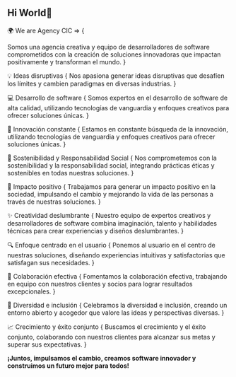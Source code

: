 ## Hi World👋

🌍 We are Agency CIC => {

  Somos una agencia creativa y equipo de desarrolladores de software comprometidos con la creación de soluciones innovadoras que impactan positivamente y transforman el mundo.
}

💡 Ideas disruptivas {
  Nos apasiona generar ideas disruptivas que desafíen los límites y cambien paradigmas en diversas industrias.
}

💻 Desarrollo de software {
  Somos expertos en el desarrollo de software de alta calidad, utilizando tecnologías de vanguardia y enfoques creativos para ofrecer soluciones únicas.
}

🚀 Innovación constante {
  Estamos en constante búsqueda de la innovación, utilizando tecnologías de vanguardia y enfoques creativos para ofrecer soluciones únicas.
}

🌱 Sostenibilidad y Responsabilidad Social {
  Nos comprometemos con la sostenibilidad y la responsabilidad social, integrando prácticas éticas y sostenibles en todas nuestras soluciones.
}

💪 Impacto positivo {
  Trabajamos para generar un impacto positivo en la sociedad, impulsando el cambio y mejorando la vida de las personas a través de nuestras soluciones.
}

✨ Creatividad deslumbrante {
  Nuestro equipo de expertos creativos y desarrolladores de software combina imaginación, talento y habilidades técnicas para crear experiencias y diseños deslumbrantes.
}

🔍 Enfoque centrado en el usuario {
  Ponemos al usuario en el centro de nuestras soluciones, diseñando experiencias intuitivas y satisfactorias que satisfagan sus necesidades.
}

🤝 Colaboración efectiva {
  Fomentamos la colaboración efectiva, trabajando en equipo con nuestros clientes y socios para lograr resultados excepcionales.
}

🌈 Diversidad e inclusión {
  Celebramos la diversidad e inclusión, creando un entorno abierto y acogedor que valore las ideas y perspectivas diversas.
}

📈 Crecimiento y éxito conjunto {
  Buscamos el crecimiento y el éxito conjunto, colaborando con nuestros clientes para alcanzar sus metas y superar sus expectativas.
}

<strong> ¡Juntos, impulsamos el cambio, creamos software innovador y construimos un futuro mejor para todos! <strong>
